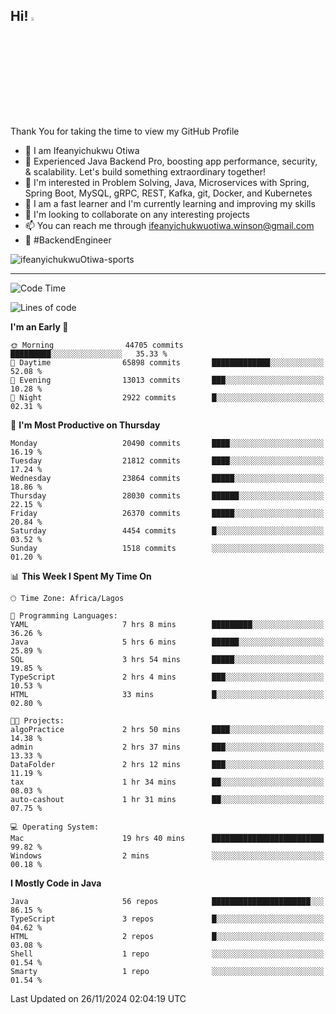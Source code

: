 <!-- BLOG-POST-LIST:START --><!-- BLOG-POST-LIST:END -->

## Hi! <img src="https://media.giphy.com/media/hvRJCLFzcasrR4ia7z/giphy.gif" width="4%"> 

Thank You for taking the time to view my GitHub Profile

- 👋 I am Ifeanyichukwu Otiwa
- 🚀 Experienced Java Backend Pro, boosting app performance, security, & scalability. Let's build something extraordinary together!
- 👀 I'm interested in Problem Solving, Java, Microservices with Spring, Spring Boot, MySQL, gRPC, REST, Kafka, git, Docker, and Kubernetes
- 🌱 I am a fast learner and I'm currently learning and improving my skills
- 💞️ I'm looking to collaborate on any interesting projects
- 📫 You can reach me through ifeanyichukwuotiwa.winson@gmail.com
- 🚀 #BackendEngineer

<p align="left" marginTop="10px"> <img src="https://komarev.com/ghpvc/?username=ifeanyichukwuOtiwa-sports&label=Profile%20views&color=0e75b6&style=for-the-badge" alt="ifeanyichukwuOtiwa-sports" /> </p>

***

<!--START_SECTION:waka-->
![Code Time](http://img.shields.io/badge/Code%20Time-3%2C155%20hrs%2053%20mins-blue)

![Lines of code](https://img.shields.io/badge/From%20Hello%20World%20I%27ve%20Written-31.7%20million%20lines%20of%20code-blue)

**I'm an Early 🐤** 

```text
🌞 Morning                44705 commits       █████████░░░░░░░░░░░░░░░░   35.33 % 
🌆 Daytime                65898 commits       █████████████░░░░░░░░░░░░   52.08 % 
🌃 Evening                13013 commits       ███░░░░░░░░░░░░░░░░░░░░░░   10.28 % 
🌙 Night                  2922 commits        █░░░░░░░░░░░░░░░░░░░░░░░░   02.31 % 
```
📅 **I'm Most Productive on Thursday** 

```text
Monday                   20490 commits       ████░░░░░░░░░░░░░░░░░░░░░   16.19 % 
Tuesday                  21812 commits       ████░░░░░░░░░░░░░░░░░░░░░   17.24 % 
Wednesday                23864 commits       █████░░░░░░░░░░░░░░░░░░░░   18.86 % 
Thursday                 28030 commits       ██████░░░░░░░░░░░░░░░░░░░   22.15 % 
Friday                   26370 commits       █████░░░░░░░░░░░░░░░░░░░░   20.84 % 
Saturday                 4454 commits        █░░░░░░░░░░░░░░░░░░░░░░░░   03.52 % 
Sunday                   1518 commits        ░░░░░░░░░░░░░░░░░░░░░░░░░   01.20 % 
```


📊 **This Week I Spent My Time On** 

```text
🕑︎ Time Zone: Africa/Lagos

💬 Programming Languages: 
YAML                     7 hrs 8 mins        █████████░░░░░░░░░░░░░░░░   36.26 % 
Java                     5 hrs 6 mins        ██████░░░░░░░░░░░░░░░░░░░   25.89 % 
SQL                      3 hrs 54 mins       █████░░░░░░░░░░░░░░░░░░░░   19.85 % 
TypeScript               2 hrs 4 mins        ███░░░░░░░░░░░░░░░░░░░░░░   10.53 % 
HTML                     33 mins             █░░░░░░░░░░░░░░░░░░░░░░░░   02.80 % 

🐱‍💻 Projects: 
algoPractice             2 hrs 50 mins       ████░░░░░░░░░░░░░░░░░░░░░   14.38 % 
admin                    2 hrs 37 mins       ███░░░░░░░░░░░░░░░░░░░░░░   13.33 % 
DataFolder               2 hrs 12 mins       ███░░░░░░░░░░░░░░░░░░░░░░   11.19 % 
tax                      1 hr 34 mins        ██░░░░░░░░░░░░░░░░░░░░░░░   08.03 % 
auto-cashout             1 hr 31 mins        ██░░░░░░░░░░░░░░░░░░░░░░░   07.75 % 

💻 Operating System: 
Mac                      19 hrs 40 mins      █████████████████████████   99.82 % 
Windows                  2 mins              ░░░░░░░░░░░░░░░░░░░░░░░░░   00.18 % 
```

**I Mostly Code in Java** 

```text
Java                     56 repos            ██████████████████████░░░   86.15 % 
TypeScript               3 repos             █░░░░░░░░░░░░░░░░░░░░░░░░   04.62 % 
HTML                     2 repos             █░░░░░░░░░░░░░░░░░░░░░░░░   03.08 % 
Shell                    1 repo              ░░░░░░░░░░░░░░░░░░░░░░░░░   01.54 % 
Smarty                   1 repo              ░░░░░░░░░░░░░░░░░░░░░░░░░   01.54 % 
```




 Last Updated on 26/11/2024 02:04:19 UTC
<!--END_SECTION:waka-->

<!--
<p align="center">
![trophy](https://github-profile-trophy.vercel.app/?username=ifeanyichukwuOtiwa-sports&theme=onedark) (https://github.com/ryo-ma/github-profile-trophy)
</p>
-->

<!---
ifeanyi-otiwa/ifeanyi-otiwa is a ✨ special ✨ repository because its `README.md` (this file) appears on your GitHub profile.
You can click the Preview link to take a look at your changes.
--->
